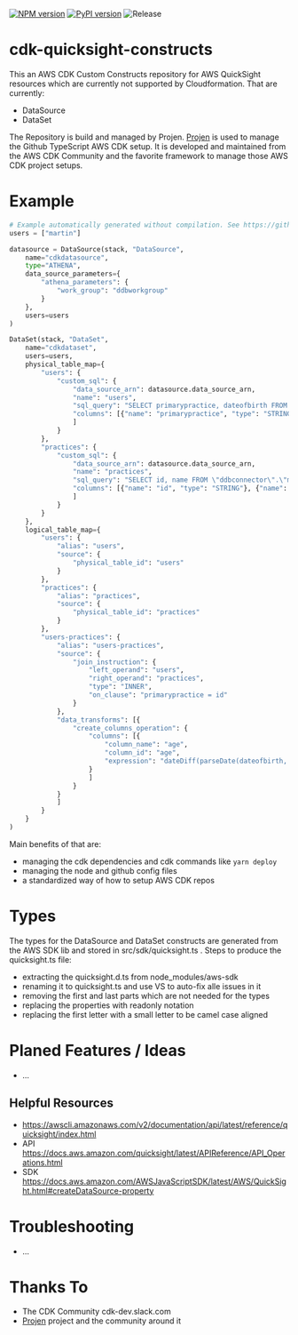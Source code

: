 [![NPM version](https://badge.fury.io/js/cdk-quicksight-constructs.svg)](https://badge.fury.io/js/cdk-quicksight-constructs)
[![PyPI version](https://badge.fury.io/py/cdk-quicksight-constructs.svg)](https://badge.fury.io/py/cdk-quicksight-constructs)
![Release](https://github.com/mmuller88/cdk-quicksight-constructs/workflows/Release/badge.svg)

# cdk-quicksight-constructs

This an AWS CDK Custom Constructs repository for AWS QuickSight resources which are currently not supported by Cloudformation. That are currently:

* DataSource
* DataSet

The Repository is build and managed by Projen. [Projen](https://github.com/projen/projen) is used to manage the Github TypeScript AWS CDK setup. It is developed and maintained from the AWS CDK Community and the favorite framework to manage those AWS CDK project setups.

# Example

```python
# Example automatically generated without compilation. See https://github.com/aws/jsii/issues/826
users = ["martin"]

datasource = DataSource(stack, "DataSource",
    name="cdkdatasource",
    type="ATHENA",
    data_source_parameters={
        "athena_parameters": {
            "work_group": "ddbworkgroup"
        }
    },
    users=users
)

DataSet(stack, "DataSet",
    name="cdkdataset",
    users=users,
    physical_table_map={
        "users": {
            "custom_sql": {
                "data_source_arn": datasource.data_source_arn,
                "name": "users",
                "sql_query": "SELECT primarypractice, dateofbirth FROM \"ddbconnector\".\"martin1\".\"martin1\" WHERE groupid = 'users' AND firstname is not null",
                "columns": [{"name": "primarypractice", "type": "STRING"}, {"name": "dateofbirth", "type": "STRING"}
                ]
            }
        },
        "practices": {
            "custom_sql": {
                "data_source_arn": datasource.data_source_arn,
                "name": "practices",
                "sql_query": "SELECT id, name FROM \"ddbconnector\".\"martin1\".\"martin1\" WHERE groupid = 'medical-practices' AND name is not null",
                "columns": [{"name": "id", "type": "STRING"}, {"name": "name", "type": "STRING"}
                ]
            }
        }
    },
    logical_table_map={
        "users": {
            "alias": "users",
            "source": {
                "physical_table_id": "users"
            }
        },
        "practices": {
            "alias": "practices",
            "source": {
                "physical_table_id": "practices"
            }
        },
        "users-practices": {
            "alias": "users-practices",
            "source": {
                "join_instruction": {
                    "left_operand": "users",
                    "right_operand": "practices",
                    "type": "INNER",
                    "on_clause": "primarypractice = id"
                }
            },
            "data_transforms": [{
                "create_columns_operation": {
                    "columns": [{
                        "column_name": "age",
                        "column_id": "age",
                        "expression": "dateDiff(parseDate(dateofbirth, \"YYYY-MM-dd'T'HH:mm:ssZ\"),now(), \"YYYY\")"
                    }
                    ]
                }
            }
            ]
        }
    }
)
```

Main benefits of that are:

* managing the cdk dependencies and cdk commands like `yarn deploy`
* managing the node and github config files
* a standardized way of how to setup AWS CDK repos

# Types

The types for the DataSource and DataSet constructs are generated from the AWS SDK lib and stored in src/sdk/quicksight.ts . Steps to produce the quicksight.ts file:

* extracting the quicksight.d.ts from node_modules/aws-sdk
* renaming it to quicksight.ts and use VS to auto-fix alle issues in it
* removing the first and last parts which are not needed for the types
* replacing the properties with readonly notation
* replacing the first letter with a small letter to be camel case aligned

# Planed Features / Ideas

* ...

## Helpful Resources

* https://awscli.amazonaws.com/v2/documentation/api/latest/reference/quicksight/index.html
* API https://docs.aws.amazon.com/quicksight/latest/APIReference/API_Operations.html
* SDK https://docs.aws.amazon.com/AWSJavaScriptSDK/latest/AWS/QuickSight.html#createDataSource-property

# Troubleshooting

* ...

# Thanks To

* The CDK Community cdk-dev.slack.com
* [Projen](https://github.com/projen/projen) project and the community around it
